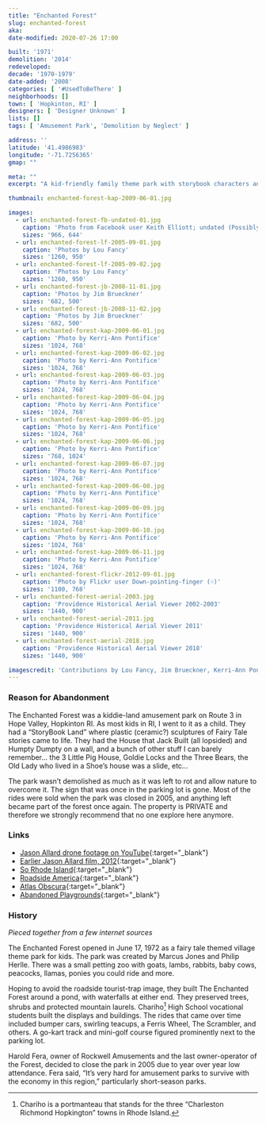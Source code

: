 ```yaml
---
title: "Enchanted Forest"
slug: enchanted-forest
aka: 
date-modified: 2020-07-26 17:00

built: '1971'
demolition: '2014'
redeveloped: 
decade: '1970-1979'
date-added: '2008'
categories: [ '#UsedToBeThere' ]
neighborhoods: []
town: [ 'Hopkinton, RI' ]
designers: [ 'Designer Unknown' ]
lists: []
tags: [ 'Amusement Park', 'Demolition by Neglect' ]

address: ''
latitude: '41.4986983'
longitude: '-71.7256365'
gmap: ""

meta: ""
excerpt: "A kid-friendly family theme park with storybook characters and amusement rides that closed in 2005."

thumbnail: enchanted-forest-kap-2009-06-01.jpg

images:
  - url: enchanted-forest-fb-undated-01.jpg
    caption: 'Photo from Facebook user Keith Elliott; undated (Possibly of a different Enchanted Forest – see the anecdotes)'
    sizes: '966, 644'
  - url: enchanted-forest-lf-2005-09-01.jpg
    caption: 'Photos by Lou Fancy'
    sizes: '1260, 950'
  - url: enchanted-forest-lf-2005-09-02.jpg
    caption: 'Photos by Lou Fancy'
    sizes: '1260, 950'
  - url: enchanted-forest-jb-2008-11-01.jpg
    caption: 'Photos by Jim Brueckner'
    sizes: '682, 500'
  - url: enchanted-forest-jb-2008-11-02.jpg
    caption: 'Photos by Jim Brueckner'
    sizes: '682, 500'
  - url: enchanted-forest-kap-2009-06-01.jpg
    caption: 'Photo by Kerri-Ann Pontifice'
    sizes: '1024, 768'
  - url: enchanted-forest-kap-2009-06-02.jpg
    caption: 'Photo by Kerri-Ann Pontifice'
    sizes: '1024, 768'
  - url: enchanted-forest-kap-2009-06-03.jpg
    caption: 'Photo by Kerri-Ann Pontifice'
    sizes: '1024, 768'
  - url: enchanted-forest-kap-2009-06-04.jpg
    caption: 'Photo by Kerri-Ann Pontifice'
    sizes: '1024, 768'
  - url: enchanted-forest-kap-2009-06-05.jpg
    caption: 'Photo by Kerri-Ann Pontifice'
    sizes: '1024, 768'
  - url: enchanted-forest-kap-2009-06-06.jpg
    caption: 'Photo by Kerri-Ann Pontifice'
    sizes: '768, 1024'
  - url: enchanted-forest-kap-2009-06-07.jpg
    caption: 'Photo by Kerri-Ann Pontifice'
    sizes: '1024, 768'
  - url: enchanted-forest-kap-2009-06-08.jpg
    caption: 'Photo by Kerri-Ann Pontifice'
    sizes: '1024, 768'
  - url: enchanted-forest-kap-2009-06-09.jpg
    caption: 'Photo by Kerri-Ann Pontifice'
    sizes: '1024, 768'
  - url: enchanted-forest-kap-2009-06-10.jpg
    caption: 'Photo by Kerri-Ann Pontifice'
    sizes: '1024, 768'
  - url: enchanted-forest-kap-2009-06-11.jpg
    caption: 'Photo by Kerri-Ann Pontifice'
    sizes: '1024, 768'
  - url: enchanted-forest-flickr-2012-09-01.jpg
    caption: 'Photo by Flickr user Down-pointing-finger (☟)'
    sizes: '1100, 768'
  - url: enchanted-forest-aerial-2003.jpg
    caption: 'Providence Historical Aerial Viewer 2002-2003'
    sizes: '1440, 900'
  - url: enchanted-forest-aerial-2011.jpg
    caption: 'Providence Historical Aerial Viewer 2011'
    sizes: '1440, 900'
  - url: enchanted-forest-aerial-2018.jpg
    caption: 'Providence Historical Aerial Viewer 2018'
    sizes: '1440, 900'

imagescredit: 'Contributions by Lou Fancy, Jim Brueckner, Kerri-Ann Pontifice, and a Flickr user'
---
```


### Reason for Abandonment

The Enchanted Forest was a kiddie-land amusement park on Route 3 in Hope Valley, Hopkinton RI. As most kids in RI, I went to it as a child. They had a “StoryBook Land” where plastic (ceramic?) sculptures of Fairy Tale stories came to life. They had the House that Jack Built (all lopsided) and Humpty Dumpty on a wall, and a bunch of other stuff I can barely remember… the 3 Little Pig House, Goldie Locks and the Three Bears, the Old Lady who lived in a Shoe’s house was a slide, etc…

The park wasn’t demolished as much as it was left to rot and allow nature to overcome it. The sign that was once in the parking lot is gone. Most of the rides were sold when the park was closed in 2005, and anything left became part of the forest once again. 
The property is PRIVATE and therefore we strongly recommend that no one explore here anymore. 


### Links

+ [Jason Allard drone footage on YouTube](//www.youtube.com/watch?v=wwAUjIiddNA){:target="_blank"}
+ [Earlier Jason Allard film, 2012](//www.youtube.com/watch?JaDvgR57A7Q){:target="_blank"}
+ [So Rhode Island](//sorhodeisland.com/stories/enchanted-no-more,28957){:target="_blank"}
+ [Roadside America](//www.roadsideamerica.com/tip/8000){:target="_blank"}
+ [Atlas Obscura](//www.atlasobscura.com/places/enchanted-forest-2){:target="_blank"}
+ [Abandoned Playgrounds](//abandonedplaygrounds.com/2018/11/24/the-enchanted-forest-abandoned-kiddie-fairytale-theme-park-in-rhode-island/){:target="_blank"}


### History

_Pieced together from a few internet sources_

The Enchanted Forest opened in June 17, 1972 as a fairy tale themed village theme park for kids. The park was created by Marcus Jones and Philip Herlle. There was a small petting zoo with goats, lambs, rabbits, baby cows, peacocks, llamas, ponies you could ride and more. 

Hoping to avoid the roadside tourist-trap image, they built The Enchanted Forest around a pond, with waterfalls at either end. They preserved trees, shrubs and protected mountain laurels. Chariho[^1] High School vocational students built the displays and buildings. The rides that came over time included bumper cars, swirling teacups, a Ferris Wheel, The Scrambler, and others. A go-kart track and mini-golf course figured prominently next to the parking lot. 

[^1]: Chariho is a portmanteau that stands for the three “Charleston Richmond Hopkington” towns in Rhode Island.

Harold Fera, owner of Rockwell Amusements and the last owner-operator of the Forest, decided to close the park in 2005 due to year over year low attendance. Fera said, “It’s very hard for amusement parks to survive with the economy in this region,” particularly short-season parks. 
